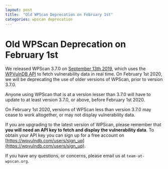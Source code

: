 ```yaml
---
layout: post
title:  "Old WPScan Deprecation on February 1st"
categories: wpscan deprecation
---
```


# Old WPScan Deprecation on February 1st

We released WPScan 3.7.0 on [September 13th 2019](https://twitter.com/_WPScan_/status/1172432920159539202), which uses the [WPVulnDB API](https://wpvulndb.com/api) to fetch vulnerability data in real time. On February 1st 2020, we will be deprecating the use of older versions of WPScan, prior to version 3.7.0.

Anyone using WPScan that is at a version lesser than 3.7.0 will have to update to at least version 3.7.0, or above, before February 1st 2020.

On February 1st 2020, versions of WPScan less than version 3.7.0 may cease to work altogether, or may not display vulnerability data.

If you are upgrading to the latest version of WPScan, please remember that **you will need an API key to fetch and display the vulnerability data**. To obtain your API key you can sign up for a free account on [https://wpvulndb.com/users/sign_up](https://wpvulndb.com/users/sign_up).

If you have any questions, or concerns, please email us at `team-at-wpscan.org`.

